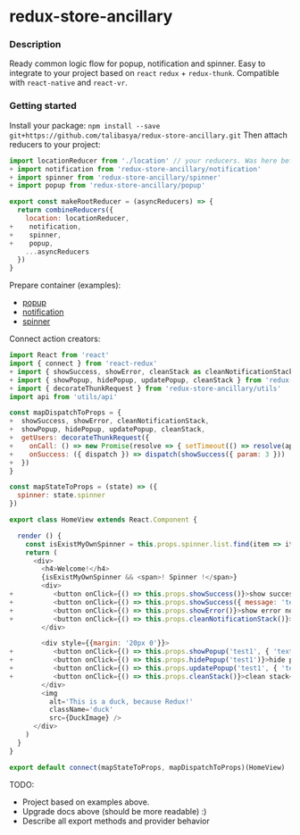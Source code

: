 # redux-store-ancillary

### Description
Ready common logic flow for popup, notification and spinner. Easy to integrate to your project based on `react` `redux` + `redux-thunk`. Compatible with `react-native` and `react-vr`.
### Getting started
Install your package:
`npm install --save git+https://github.com/talibasya/redux-store-ancillary.git`
Then attach reducers to your project:
```javascript
import locationReducer from './location' // your reducers. Was here before
+ import notification from 'redux-store-ancillary/notification'
+ import spinner from 'redux-store-ancillary/spinner'
+ import popup from 'redux-store-ancillary/popup'

export const makeRootReducer = (asyncReducers) => {
  return combineReducers({
    location: locationReducer,
+    notification,
+    spinner,
+    popup,
    ...asyncReducers
  })
}
```
Prepare container (examples):
- [popup](https://gist.github.com/talibasya/699cd45368bb825527b639a3c8f84b82#file-apppopup-js)
- [notification](https://gist.github.com/talibasya/699cd45368bb825527b639a3c8f84b82#file-appnotification-js)
- [spinner](https://gist.github.com/talibasya/699cd45368bb825527b639a3c8f84b82#file-appspinner-js)

Connect action creators:
```javascript
import React from 'react'
import { connect } from 'react-redux'
+ import { showSuccess, showError, cleanStack as cleanNotificationStack } from 'redux-store-ancillary/notification'
+ import { showPopup, hidePopup, updatePopup, cleanStack } from 'redux-store-ancillary/popup'
+ import { decorateThunkRequest } from 'redux-store-ancillary/utils'
import api from 'utils/api'

const mapDispatchToProps = {
+  showSuccess, showError, cleanNotificationStack,
+  showPopup, hidePopup, updatePopup, cleanStack,
+  getUsers: decorateThunkRequest({
+    onCall: () => new Promise(resolve => { setTimeout(() => resolve(api.getGitUsers()), 3000) }),
+    onSuccess: ({ dispatch }) => dispatch(showSuccess({ param: 3 }))
+  })
}

const mapStateToProps = (state) => ({
  spinner: state.spinner
})

export class HomeView extends React.Component {

  render () {
    const isExistMyOwnSpinner = this.props.spinner.list.find(item => item.id === 'myownSpinner')
    return (
      <div>
        <h4>Welcome!</h4>
        {isExistMyOwnSpinner && <span>! Spinner !</span>}
        <div>
+          <button onClick={() => this.props.showSuccess()}>show success notification</button>
+          <button onClick={() => this.props.showSuccess({ message: 'test' })}>show success notification with timeout 3s</button>
+          <button onClick={() => this.props.showError()}>show error notification</button>
+          <button onClick={() => this.props.cleanNotificationStack()}>clean notification stack</button>
        </div>

        <div style={{margin: '20px 0'}}>
+          <button onClick={() => this.props.showPopup('test1', { 'text': 'hello new popup' })}>show popup</button>
+          <button onClick={() => this.props.hidePopup('test1')}>hide popup</button>
+          <button onClick={() => this.props.updatePopup('test1', { 'text': 'updated popup' })}>update popups</button>
+          <button onClick={() => this.props.cleanStack()}>clean stack</button>
        </div>
        <img
          alt='This is a duck, because Redux!'
          className='duck'
          src={DuckImage} />
      </div>
    )
  }
}

export default connect(mapStateToProps, mapDispatchToProps)(HomeView)
```

TODO:
 - Project based on examples above.
 - Upgrade docs above (should be more readable) :)
 - Describe all export methods and provider behavior
